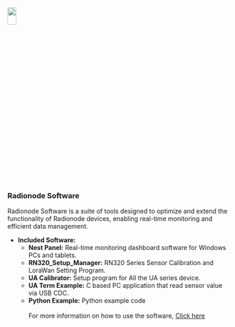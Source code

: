 <img src="https://github.com/user-attachments/assets/771264bf-60dc-46db-bd62-2f0d790b0e11" width="20%" height="10%">
<body>
    <h3>Radionode Software</h3>
    <p>
        Radionode Software is a suite of tools designed to optimize and extend the functionality of Radionode devices, enabling real-time monitoring and efficient data management.
    </p>
    <ul>
        <li>
            <strong>Included Software:</strong>
            <ul>
                <li><strong>Nest Panel:</strong> Real-time monitoring dashboard software for Windows PCs and tablets.</li>
				<li><strong>RN320_Setup_Manager:</strong> RN320 Series Sensor Calibration and LoraWan Setting Program.</li>
				<li><strong>UA Calibrator:</strong> Setup program for All the UA series device.</li>
				<li><strong>UA Term Example:</strong> C based PC application that read sensor value via USB CDC.</li>
				<li><strong>Python Example:</strong> Python example code</li>
        <br>
	For more information on how to use the software, 
        <a href="https://help.radionode365.com/" target="_blank" rel="noopener noreferrer">
            Click here
        </a>
    </p>
</body>
